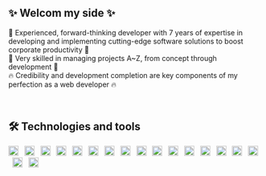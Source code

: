 <h2 >
✨ Welcom my side ✨
</h2>

🥇 Experienced, forward-thinking developer with 7 years of expertise in developing and implementing cutting-edge software solutions to boost corporate productivity 🥇
</br>
💪 Very skilled in managing projects A~Z, from concept through development 💪
<br />
🔥 Credibility and development completion are key components of my perfection as a web developer 🔥
</h4>
<br />


## 🛠  Technologies and tools
<span><img src="https://img.shields.io/badge/Solidity-282C34?logo=Solidity&logoColor=ddd" alt="Solidity logo" title="Solidity" height="20" />
&nbsp;
<img src="https://img.shields.io/badge/Web3-282C34?logo=web3&logoColor=ddd" alt="Web3 logo" title="Web3" height="20" /></span>
&nbsp;
<img src="https://img.shields.io/badge/HTML5-282C34?logo=html5&logoColor=E34F26" alt="HTML5 logo" title="HTML5" height="20" />
&nbsp;
<img src="https://img.shields.io/badge/CSS3-282C34?logo=css3&logoColor=1572B6" alt="CSS3 logo" title="CSS3" height="20" />
&nbsp;
<img src="https://img.shields.io/badge/Sass-282C34?logo=Sass&logoColor=F5517F" alt="Sass logo" title="Sass" height="20" />
&nbsp;
<img src="https://img.shields.io/badge/JavaScript-282C34?logo=javascript&logoColor=F7DF1E" alt="JavaScript logo" title="JavaScript" height="20" /></span>
&nbsp;
<img src="https://img.shields.io/badge/TypeScript-282C34?logo=typescript&logoColor=3178C6" alt="TypeScript logo" title="TypeScript" height="20" />
&nbsp;
<img src="https://img.shields.io/badge/React-282C34?logo=React&logoColor=61DBFB" alt="React logo" title="React" height="20" />
&nbsp;
<img src="https://img.shields.io/badge/Redux-282C34?logo=redux&logoColor=764ABC" alt="Redux logo" title="Redux" height="20" />
&nbsp;
<img src="https://img.shields.io/badge/Next.js-282C34?logo=Next.js&logoColor=111111" alt="Next.js logo" title="Next.js" height="20" />
&nbsp;
<img src="https://img.shields.io/badge/Angular-282C34?logo=Angular&logoColor=111111" alt="Angular logo" title="Angular" height="20" />
&nbsp;
<img src="https://img.shields.io/badge/Vue.js-282C34?logo=Vue.js&logoColor=41B883" alt="Vue.js logo" title="Vue.js" height="20" />
&nbsp;
<img src="https://img.shields.io/badge/Nuxt.js-282C34?logo=Nuxt.js&logoColor=41B883" alt="Nuxt.js logo" title="Nuxt.js" height="20" />
&nbsp;
<img src="https://img.shields.io/badge/Node.js-282C34?logo=Node.js&logoColor=41B883" alt="Node.js logo" title="Node.js" height="20" />
&nbsp;
<img src="https://img.shields.io/badge/git-282C34?logo=git&logoColor=F05032" alt="git logo" title="git" height="20" />
&nbsp;
<img src="https://img.shields.io/badge/VS%20Code-282C34?logo=visual-studio-code&logoColor=007ACC" alt="Visual Studio Code logo" title="Visual Studio Code" height="20" />
&nbsp;
<img src="https://img.shields.io/badge/docker-282C34?logo=Docker&logoColor=007ACC" alt="Docker logo" title="Docker" height="20" />
&nbsp;
<img src="https://img.shields.io/badge/firebase-282C34?logo=firebase&logoColor=FFCB2B" alt="firebase logo" title="firebase" height="20" />
&nbsp;
<br /><br />


